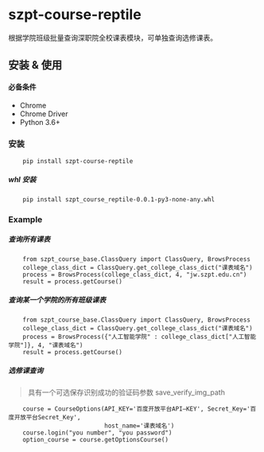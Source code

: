 # szpt-course-reptile

根据学院班级批量查询深职院全校课表模块，可单独查询选修课表。

## 安装 & 使用

#### 必备条件
* Chrome 
* Chrome Driver
* Python 3.6+

### 安装

```shell script
    pip install szpt-course-reptile
```

##### whl 安装 

``` shell script
    pip install szpt_course_reptile-0.0.1-py3-none-any.whl
```

### Example

##### 查询所有课表

```
    from szpt_course_base.ClassQuery import ClassQuery, BrowsProcess
    college_class_dict = ClassQuery.get_college_class_dict("课表域名")
    process = BrowsProcess(college_class_dict, 4, "jw.szpt.edu.cn")
    result = process.getCourse()
```

##### 查询某一个学院的所有班级课表

```
    from szpt_course_base.ClassQuery import ClassQuery, BrowsProcess
    college_class_dict = ClassQuery.get_college_class_dict("课表域名")
    process = BrowsProcess({"人工智能学院" : college_class_dict["人工智能学院"]}, 4, "课表域名")
    result = process.getCourse()
```

##### 选修课查询

> 具有一个可选保存识别成功的验证码参数 save_verify_img_path 

```
    course = CourseOptions(API_KEY='百度开放平台API—KEY', Secret_Key='百度开放平台Secret_Key',
                           host_name='课表域名')
    course.login("you number", "you password")
    option_course = course.getOptionsCourse()
```

